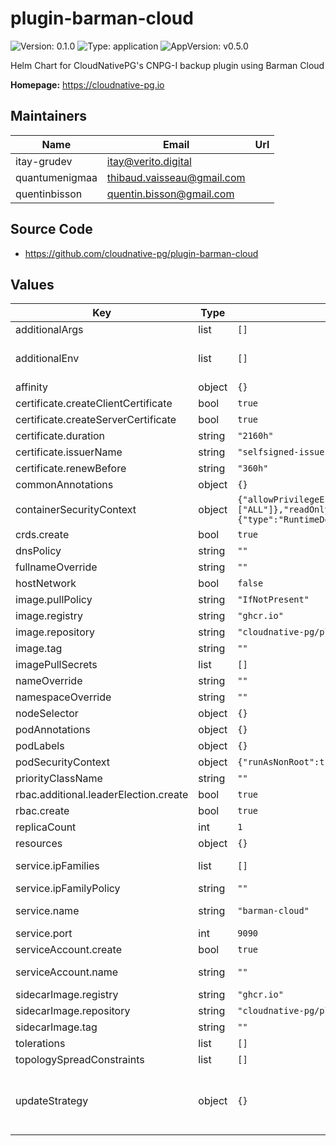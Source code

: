 # plugin-barman-cloud

![Version: 0.1.0](https://img.shields.io/badge/Version-0.1.0-informational?style=flat-square) ![Type: application](https://img.shields.io/badge/Type-application-informational?style=flat-square) ![AppVersion: v0.5.0](https://img.shields.io/badge/AppVersion-v0.5.0-informational?style=flat-square)

Helm Chart for CloudNativePG's CNPG-I backup plugin using Barman Cloud

**Homepage:** <https://cloudnative-pg.io>

## Maintainers

| Name | Email | Url |
| ---- | ------ | --- |
| itay-grudev | <itay@verito.digital> |  |
| quantumenigmaa | <thibaud.vaisseau@gmail.com> |  |
| quentinbisson | <quentin.bisson@gmail.com> |  |

## Source Code

* <https://github.com/cloudnative-pg/plugin-barman-cloud>

## Values

| Key | Type | Default | Description |
|-----|------|---------|-------------|
| additionalArgs | list | `[]` | Additional arguments to be added to the operator's args list. |
| additionalEnv | list | `[]` | Array containing extra environment variables which can be templated. For example:  - name: RELEASE_NAME    value: "{{ .Release.Name }}"  - name: MY_VAR    value: "mySpecialKey" |
| affinity | object | `{}` | Affinity for the operator to be installed. |
| certificate.createClientCertificate | bool | `true` | Specifies whether the client certificate should be created. |
| certificate.createServerCertificate | bool | `true` | Specifies whether the server certificate should be created. |
| certificate.duration | string | `"2160h"` | The duration of the certificates. |
| certificate.issuerName | string | `"selfsigned-issuer"` | The name of the issuer to use for the certificates. |
| certificate.renewBefore | string | `"360h"` | The renew before time for the certificates. |
| commonAnnotations | object | `{}` | Annotations to be added to all other resources. |
| containerSecurityContext | object | `{"allowPrivilegeEscalation":false,"capabilities":{"drop":["ALL"]},"readOnlyRootFilesystem":true,"runAsGroup":10001,"runAsUser":10001,"seccompProfile":{"type":"RuntimeDefault"}}` | Container Security Context. |
| crds.create | bool | `true` | Specifies whether the CRDs should be created when installing the chart. |
| dnsPolicy | string | `""` |  |
| fullnameOverride | string | `""` |  |
| hostNetwork | bool | `false` |  |
| image.pullPolicy | string | `"IfNotPresent"` |  |
| image.registry | string | `"ghcr.io"` |  |
| image.repository | string | `"cloudnative-pg/plugin-barman-cloud"` |  |
| image.tag | string | `""` | Overrides the image tag whose default is the chart appVersion. |
| imagePullSecrets | list | `[]` |  |
| nameOverride | string | `""` |  |
| namespaceOverride | string | `""` |  |
| nodeSelector | object | `{}` | Nodeselector for the operator to be installed. |
| podAnnotations | object | `{}` | Annotations to be added to the pod. |
| podLabels | object | `{}` | Labels to be added to the pod. |
| podSecurityContext | object | `{"runAsNonRoot":true,"seccompProfile":{"type":"RuntimeDefault"}}` | Security Context for the whole pod. |
| priorityClassName | string | `""` | Priority indicates the importance of a Pod relative to other Pods. |
| rbac.additional.leaderElection.create | bool | `true` | Specifies whether the leader election Role and RoleBinding should be created. |
| rbac.create | bool | `true` | Specifies whether Role and RoleBinding should be created. |
| replicaCount | int | `1` |  |
| resources | object | `{}` |  |
| service.ipFamilies | list | `[]` | Sets the families that should be supported and the order in which they should be applied to ClusterIP as well. Can be IPv4 and/or IPv6. |
| service.ipFamilyPolicy | string | `""` | Set the ip family policy to configure dual-stack see [Configure dual-stack](https://kubernetes.io/docs/concepts/services-networking/dual-stack/#services) |
| service.name | string | `"barman-cloud"` | DO NOT CHANGE THE SERVICE NAME as it is currently used to generate the certificate and can not be configured |
| service.port | int | `9090` |  |
| serviceAccount.create | bool | `true` | Specifies whether the service account should be created. |
| serviceAccount.name | string | `""` | The name of the service account to use. If not set and create is true, a name is generated using the fullname template. |
| sidecarImage.registry | string | `"ghcr.io"` |  |
| sidecarImage.repository | string | `"cloudnative-pg/plugin-barman-cloud-sidecar"` |  |
| sidecarImage.tag | string | `""` | Overrides the image tag whose default is the chart appVersion. |
| tolerations | list | `[]` | Tolerations for the operator to be installed. |
| topologySpreadConstraints | list | `[]` | Topology Spread Constraints for the operator to be installed. |
| updateStrategy | object | `{}` | Update strategy for the operator. ref: https://kubernetes.io/docs/concepts/workloads/controllers/deployment/#strategy For example:  type: RollingUpdate  rollingUpdate:    maxSurge: 25%    maxUnavailable: 25%  WARNING: the RollingUpdate strategy is not supported by the operator yet so it can currently. only use the Recreate strategy. |

